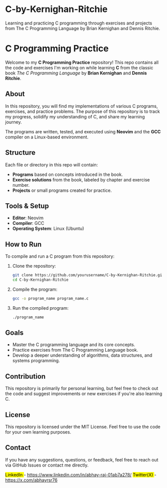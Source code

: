 # C-by-Kernighan-Ritchie
Learning and practicing C programming through exercises and projects from The C Programming Language by Brian Kernighan and Dennis Ritchie.

# C Programming Practice

Welcome to my **C Programming Practice** repository! This repo contains all the code and exercises I'm working on while learning **C** from the classic book *The C Programming Language* by **Brian Kernighan** and **Dennis Ritchie**.

## About

In this repository, you will find my implementations of various C programs, exercises, and practice problems. The purpose of this repository is to track my progress, solidify my understanding of C, and share my learning journey.

The programs are written, tested, and executed using **Neovim** and the **GCC** compiler on a Linux-based environment.

## Structure

Each file or directory in this repo will contain:

- **Programs** based on concepts introduced in the book.
- **Exercise solutions** from the book, labeled by chapter and exercise number.
- **Projects** or small programs created for practice.

## Tools & Setup

- **Editor**: Neovim
- **Compiler**: GCC
- **Operating System**: Linux (Ubuntu)

## How to Run

To compile and run a C program from this repository:

1. Clone the repository:
   ```bash
   git clone https://github.com/yourusername/C-by-Kernighan-Ritchie.git
   cd C-by-Kernighan-Ritchie 

2. Compile the program:
   ```bash
   gcc -o program_name program_name.c 

3. Run the compiled program:
   ```bash
   ./program_name

## Goals

- Master the C programming language and its core concepts.
- Practice exercises from The C Programming Language book.
- Develop a deeper understanding of algorithms, data structures, and systems programming.

## Contribution

This repository is primarily for personal learning, but feel free to check out the code and suggest improvements or new exercises if you're also learning C.

## License

This repository is licensed under the MIT License. Feel free to use the code for your own learning purposes.

## Contact

If you have any suggestions, questions, or feedback, feel free to reach out via GitHub Issues or contact me directly.

<mark> LinkedIn </mark> - https://www.linkedin.com/in/abhay-raj-01ab7a278/ 
<mark> Twitter(X) </mark> - https://x.com/abhayrsr76
